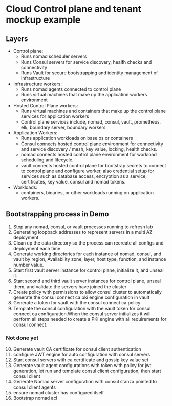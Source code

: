 # Cloud Control plane and tenant mockup example

## Layers
* Control plane:
    - Runs nomad scheduler servers
    - Runs Consul servers for service discovery, health checks and connectivity
    - Runs Vault for secure bootstrapping and identity management of infrastructure
* Infrastructure workers:
    - Runs nomad agents connected to control plane
    - Runs virtual machines that make up the application workers environment
* Hosted Control Plane workers:
    - Runs virtual machines and containers that make up the control plane services for application workers
    - Control plane services include, nomad, consul, vault, prometheus, elk, boundary server, boundary workers
* Application Workers:
    - Runs application workloads on base os or containers
    - Consul connects hosted control plane environment for connectivity and service discovery / mesh, key value, locking, health checks.
    - nomad connects hosted control plane environment for workload scheduling and lifecycle.
    - vault connects hosted control plane for bootstrap secrets to connect to control plane and configure worker, also credential setup for services such as database access, encryption as a service, certificates, key value, consul and nomad tokens.
* Workloads:
    - containers, binaries, or other workloads running on application workers.

## Bootstrapping process in Demo
1. Stop any nomad, consul, or vault processes running to refresh lab
2. Generating loopback addresses to represent servers in a multi AZ deployment
3. Clean up the data directory so the process can recreate all configs and deployment each time
4. Generate working directories for each instance of nomad, consul, and vault by region, Availability zone, layer, host type, function, and instance number value.
5. Start first vault server instance for control plane, initialize it, and unseal it.
6. Start second and third vault server instances for control plane, unseal them, and validate the servers have joined the cluster
7. Create policy with permissions to allow consul cluster to automatically generate the consul connect ca pki engine configuration in vault
8. Generate a token for vault with the consul connect ca policy
9. Template the consul configuration with the vault token for consul connect ca configuration.When the consul server initializes it will perform all steps needed to create a PKI engine with all requirements for consul connect.
### Not done yet
10. Generate vault CA certificate for consul client authentication
11. configure JWT engine for auto configuration with consul servers
12. Start consul servers with ca certificate and gossip key value set
13. Generate vault agent configurations with token with policy for jwt generation, let run and template consul client configuration, then start consul client
14. Generate Nomad server configuration with consul stanza pointed to consul client agents
15. ensure nomad cluster has configured itself
16. Bootstrap nomad acl

